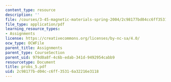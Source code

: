 ```yaml
---
content_type: resource
description: ''
file: /courses/3-45-magnetic-materials-spring-2004/2c98177bd04cc6ff35316a32216e3118_probs_5.pdf
file_type: application/pdf
learning_resource_types:
- Assignments
license: https://creativecommons.org/licenses/by-nc-sa/4.0/
ocw_type: OCWFile
parent_title: Assignments
parent_type: CourseSection
parent_uid: 979d0a8f-4c6b-edab-341d-9492954cabb9
resourcetype: Document
title: probs_5.pdf
uid: 2c98177b-d04c-c6ff-3531-6a32216e3118
---
```

